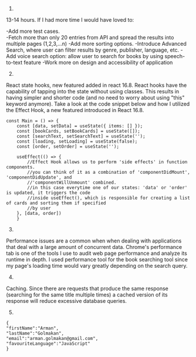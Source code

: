 1)
13-14 hours.
If I had more time I would have loved to:

-Add more test cases.  
-Fetch more than only 20 entries from API and spread the results into multiple pages (1,2,3,...n)
-Add more sorting options.
-Introduce Advanced Search, where user can filter results by genre, publisher, language, etc.
-Add voice search option: allow user to search for books by using speech-to-text feature
-Work more on design and accessibility of application

2)
React state hooks, new featured added in react 16.8.
React hooks have the capability of tapping into the state without using classes. This results in having simpler and shorter code (and no need to worry about using "this" keyword anymore). Take a look at the code snippet below and how I utilized the Effect Hook, a new featured introduced in React 16.8.

```
const Main = () => {
	const [data, setData] = useState({ items: [] });
	const [bookCards, setBookCards] = useState([]);
	const [searchText, setSearchText] = useState('');
	const [loading, setLoading] = useState(false);
	const [order, setOrder] = useState('');
	
	useEffect(() => {
		//Effect Hook allows us to perform 'side effects' in function components.
		//you can think of it as a combination of 'componentDidMount', 'componentDidUpdate', and
		//'componentWillUnmount' combined.
		//in this case everytime one of our states: 'data' or 'order' is updated, it triggers the code 
		//inside useEffect(), which is responsible for creating a list of cards and sorting them if specified 
		//by user
	}, [data, order])
	} 
```

3)
Performance issues are a common when when dealing with applications that deal with a large amount of concurrent data. Chrome's performance tab is one of the tools I use to audit web page performance and analyze its runtime in depth.
I used performance tool for the book searching tool since my page's loading time would vary greatly depending on the search query.
 
4)
Caching. Since there are requests that produce the same response (searching for the same title multiple times) a cached version of its response will reduce excessive database queries.

5)
```
{
"firstName":"Arman",
"lastName":"Golmakan",
"email":"arman.golmakan@gmail.com",
"favouriteLanguage":"JavaScript"
}
```